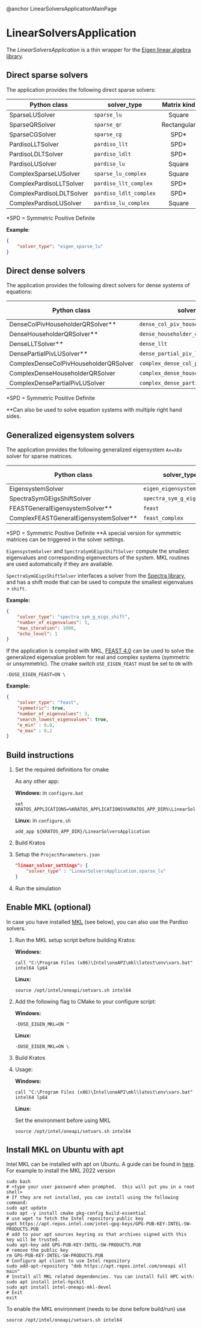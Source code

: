 @anchor LinearSolversApplicationMainPage

# LinearSolversApplication

The *LinearSolversApplication* is a thin wrapper for the [Eigen linear algebra library](http://eigen.tuxfamily.org/index.php?title=Main_Page).

## Direct sparse solvers

The application provides the following direct sparse solvers:

| Python class             | solver_type            | Matrix kind | Domain   | Dependencies |
|--------------------------|------------------------|:-----------:|:--------:|:------------:|
| SparseLUSolver           | `sparse_lu`            | Square      | Real     | None         |
| SparseQRSolver           | `sparse_qr`            | Rectangular | Real     | None         |
| SparseCGSolver           | `sparse_cg`            | SPD*        | Real     | None         |
| PardisoLLTSolver         | `pardiso_llt`          | SPD*        | Real     | Intel® MKL   |
| PardisoLDLTSolver        | `pardiso_ldlt`         | SPD*        | Real     | Intel® MKL   |
| PardisoLUSolver          | `pardiso_lu`           | Square      | Real     | Intel® MKL   |
| ComplexSparseLUSolver    | `sparse_lu_complex`    | Square      | Complex  | None         |
| ComplexPardisoLLTSolver  | `pardiso_llt_complex`  | SPD*        | Complex  | Intel® MKL   |
| ComplexPardisoLDLTSolver | `pardiso_ldlt_complex` | SPD*        | Complex  | Intel® MKL   |
| ComplexPardisoLUSolver   | `pardiso_lu_complex`   | Square      | Complex  | Intel® MKL   |

*SPD = Symmetric Positive Definite

**Example**:

```json
{
    "solver_type": "eigen_sparse_lu"
}
```

## Direct dense solvers

The application provides the following direct solvers for dense systems of equations:

| Python class                            | solver_type                            | Matrix requirements | Domain  | Dependencies |
| --------------------------------------- | -------------------------------------- | :-----------------: | :-----: | :----------: |
| DenseColPivHouseholderQRSolver**        | `dense_col_piv_householder_qr`         |        None         |  Real   |     None     |
| DenseHouseholderQRSolver**              | `dense_householder_qr`                 |        None         |  Real   |     None     |
| DenseLLTSolver**                        | `dense_llt`                            |        SPD*         |  Real   |     None     |
| DensePartialPivLUSolver**               | `dense_partial_piv_lu`                 |     Invertible      |  Real   |     None     |
| ComplexDenseColPivHouseholderQRSolver   | `complex_dense_col_piv_householder_qr` |        None         | Complex |     None     |
| ComplexDenseHouseholderQRSolver         | `complex_dense_householder_qr`         |        None         | Complex |     None     |
| ComplexDensePartialPivLUSolver          | `complex_dense_partial_piv_lu`         |     Invertible      | Complex |     None     |

*SPD = Symmetric Positive Definite

**Can also be used to solve equation systems with multiple right hand sides.

## Generalized eigensystem solvers

The application provides the following generalized eigensystem `Ax=λBx` solver for sparse matrices.

| Python class                           | solver_type                | Matrix kind A | Matrix kind B | Domain   | Dependencies |
|----------------------------------------|----------------------------|:-------------:|:-------------:|:--------:|:------------:|
| EigensystemSolver                      | `eigen_eigensystem`        | Symmetric     | SPD*          | Real     | None         |
| SpectraSymGEigsShiftSolver             | `spectra_sym_g_eigs_shift` | Symmetric     | SPD*          | Real     | None         |
| FEASTGeneralEigensystemSolver**        | `feast`                    | General       | General       | Real     | Intel® MKL   |
| ComplexFEASTGeneralEigensystemSolver** | `feast_complex`            | General       | General       | Complex  | Intel® MKL   |

*SPD = Symmetric Positive Definite
**A special version for symmetric matrices can be triggered in the solver settings.

`EigensystemSolver` and `SpectraSymGEigsShiftSolver` compute the smallest eigenvalues and corresponding eigenvectors of the system. MKL routines are used automatically if they are available.

`SpectraSymGEigsShiftSolver` interfaces a solver from the [Spectra library](https://spectralib.org/), and has a shift mode that can be used to compute the smallest eigenvalues > `shift`.

**Example:**

```json
{
    "solver_type": "spectra_sym_g_eigs_shift",
    "number_of_eigenvalues": 3,
    "max_iteration": 1000,
    "echo_level": 1
}

```
If the application is compiled with MKL, [FEAST 4.0](http://www.ecs.umass.edu/~polizzi/feast/) can be used to solve the generalized eigenvalue problem for real and complex systems (symmetric or unsymmetric). The cmake switch `USE_EIGEN_FEAST` must be set to `ON` with
```batch
-DUSE_EIGEN_FEAST=ON \
```

**Example:**
```json
{
    "solver_type": "feast",
    "symmetric": true,
    "number_of_eigenvalues": 3,
    "search_lowest_eigenvalues": true,
    "e_min" : 0.0,
    "e_max" : 0.2
}
```

## Build instructions

1. Set the required definitions for cmake

    As any other app:

    **Windows:** in `configure.bat`

    ```batch
    set KRATOS_APPLICATIONS=%KRATOS_APPLICATIONS%%KRATOS_APP_DIR%\LinearSolversApplication;
    ```

    **Linux:** in `configure.sh`

    ```console
    add_app ${KRATOS_APP_DIR}/LinearSolversApplication
    ```

2. Build Kratos

3. Setup the `ProjectParameters.json`

    ```json
    "linear_solver_settings": {
        "solver_type" : "LinearSolversApplication.sparse_lu"
    }
    ```

4. Run the simulation

## Enable MKL (optional)

In case you have installed [MKL](https://software.intel.com/en-us/mkl) (see below), you can also use the Pardiso solvers.

1. Run the MKL setup script before building Kratos:

    **Windows:**

    ```batch
    call "C:\Program Files (x86)\Intel\oneAPI\mkl\latest\env\vars.bat" intel64 lp64
    ```

    **Linux:**

    ```console
    source /opt/intel/oneapi/setvars.sh intel64
    ```

2. Add the following flag to CMake to your configure script:

    **Windows:**

    ```batch
    -DUSE_EIGEN_MKL=ON ^
    ```

    **Linux:**

    ```console
    -DUSE_EIGEN_MKL=ON \
    ```

3. Build Kratos

4. Usage:

    **Windows:**

    ```batch
    call "C:\Program Files (x86)\Intel\oneAPI\mkl\latest\env\vars.bat" intel64 lp64
    ```

    **Linux:**

    Set the environment before using MKL

    ```console
    source /opt/intel/oneapi/setvars.sh intel64
    ```

## Install MKL on Ubuntu with apt

Intel MKL can be installed with apt on Ubuntu. A guide can be found in [here](https://neelravi.com/post/intel-oneapi-install/).
For example to install the MKL 2022 version

```console
sudo bash
# <type your user password when prompted.  this will put you in a root shell>
# If they are not installed, you can install using the following command:
sudo apt update
sudo apt -y install cmake pkg-config build-essential
# use wget to fetch the Intel repository public key
wget https://apt.repos.intel.com/intel-gpg-keys/GPG-PUB-KEY-INTEL-SW-PRODUCTS.PUB
# add to your apt sources keyring so that archives signed with this key will be trusted.
sudo apt-key add GPG-PUB-KEY-INTEL-SW-PRODUCTS.PUB
# remove the public key
rm GPG-PUB-KEY-INTEL-SW-PRODUCTS.PUB
# Configure apt client to use Intel repository
sudo add-apt-repository "deb https://apt.repos.intel.com/oneapi all main"
# Install all MKL related dependencies. You can install full HPC with: sudo apt install intel-hpckit
sudo apt install intel-oneapi-mkl-devel
# Exit
exit
```

To enable the MKL environment (needs to be done before build/run) use

```console
source /opt/intel/oneapi/setvars.sh intel64
```

